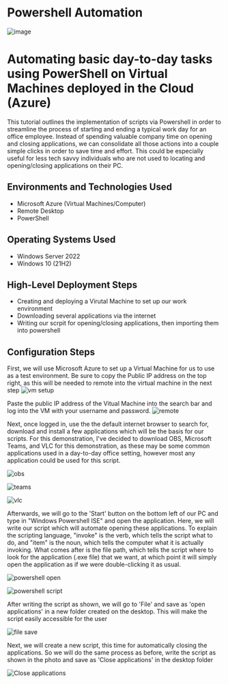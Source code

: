 # Powershell Automation
![image](https://github.com/chrisfortuno/PowershellAutomation/assets/149267076/efae0558-bebb-4065-8e64-4698b5e832ef)

<h1>Automating basic day-to-day tasks using PowerShell on Virtual Machines deployed in the Cloud (Azure)</h1>
This tutorial outlines the implementation of scripts via Powershell in order to streamline the process of starting and ending a typical work day for an office employee. Instead of spending valuable company time on opening and closing applications, we can consolidate all those actions into a couple simple clicks in order to save time and effort. This could be especially useful for less tech savvy individuals who are not used to locating and opening/closing applications on their PC. <br />


<h2>Environments and Technologies Used</h2>

- Microsoft Azure (Virtual Machines/Computer)
- Remote Desktop
- PowerShell

<h2>Operating Systems Used </h2>

- Windows Server 2022
- Windows 10 (21H2)

<h2>High-Level Deployment Steps</h2>

- Creating and deploying a Virutal Machine to set up our work environment
- Downloading several applications via the internet
- Writing our scrpit for opening/closing applications, then importing them into powershell

<h2>Configuration Steps</h2>

First, we will use Microsoft Azure to set up a Virtual Machine for us to use as a test environment. Be sure to copy the Public IP address on the top right, as this will be needed to remote into the virtual machine in the next step
![vm setup](https://github.com/chrisfortuno/PowershellAutomation/assets/149267076/1bee74fa-1e03-45fe-9b1b-b3471de6a535)

Paste the public IP address of the Vitual Machine into the search bar and log into the VM with your username and password.
![remote](https://github.com/chrisfortuno/PowershellAutomation/assets/149267076/e2583a61-0778-4633-b30a-42cfc0888f3e)

Next, once logged in, use the the default internet browser to search for, download and install a few applications which will be the basis for our scripts. For this demonstration, I've decided to download OBS, Microsoft Teams, and VLC for this demonstration, as these may be some common applications used in a day-to-day office setting, however most any application could be used for this script.

![obs](https://github.com/chrisfortuno/PowershellAutomation/assets/149267076/78be3b9e-d807-4479-bab8-743ef737aaec)

![teams](https://github.com/chrisfortuno/PowershellAutomation/assets/149267076/dacefeec-e105-40cd-9d48-6e71ea49839c)

![vlc](https://github.com/chrisfortuno/PowershellAutomation/assets/149267076/8ed3bb82-6aad-4fa2-b260-c795e3bd7207)

Afterwards, we will go to the 'Start' button on the bottom left of our PC and type in "Windows Powershell ISE" and open the application. Here, we will write our script which will automate opening these applications. To explain the scripting language, "invoke" is the verb, which tells the script what to do, and "item" is the noun, which tells the computer what it is actually invoking. What comes after is the file path, which tells the script where to look for the application (.exe file) that we want, at which point it will simply open the application as if we were double-clicking it as usual.

![powershell open](https://github.com/chrisfortuno/PowershellAutomation/assets/149267076/c33319ae-9fdf-4375-9570-fff7369d4aad)

![powershell script](https://github.com/chrisfortuno/PowershellAutomation/assets/149267076/6a9c33f6-4e1e-4d31-a2d0-f5733de8cdc0)

After writing the script as shown, we will go to 'File' and save as 'open applications' in a new folder created on the desktop. This will make the script easily accessible for the user

![file save](https://github.com/chrisfortuno/PowershellAutomation/assets/149267076/44de2366-d505-4d46-a82a-9a28485471d9)

Next, we will create a new script, this time for automatically closing the applications. So we will do the same process as before, write the script as shown in the photo and save as 'Close applications' in the desktop folder

![Close applications](https://github.com/chrisfortuno/PowershellAutomation/assets/149267076/dfee72a5-ecfc-486b-a206-2662d925818c)












